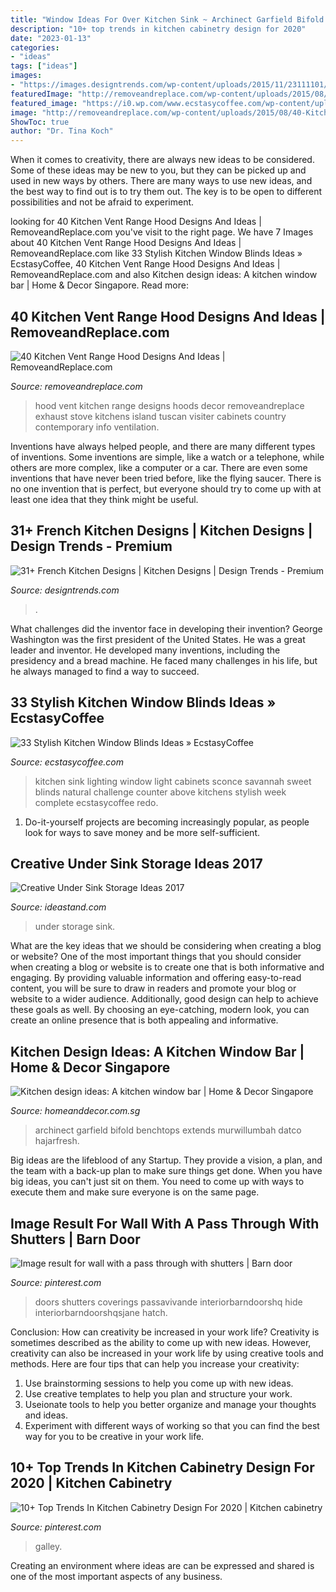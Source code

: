 ```yaml
---
title: "Window Ideas For Over Kitchen Sink ~ Archinect Garfield Bifold Benchtops Extends Murwillumbah Datco Hajarfresh"
description: "10+ top trends in kitchen cabinetry design for 2020"
date: "2023-01-13"
categories:
- "ideas"
tags: ["ideas"]
images:
- "https://images.designtrends.com/wp-content/uploads/2015/11/23111101/Traditional-French-Kitchen-Design.jpg"
featuredImage: "http://removeandreplace.com/wp-content/uploads/2015/08/40-Kitchen-Vent-Range-Hood-Design-Ideas_15.jpg"
featured_image: "https://i0.wp.com/www.ecstasycoffee.com/wp-content/uploads/2016/10/white-cabinets-and-natural-light.jpg?resize=564%2C846"
image: "http://removeandreplace.com/wp-content/uploads/2015/08/40-Kitchen-Vent-Range-Hood-Design-Ideas_15.jpg"
ShowToc: true
author: "Dr. Tina Koch"
---
```



When it comes to creativity, there are always new ideas to be considered. Some of these ideas may be new to you, but they can be picked up and used in new ways by others. There are many ways to use new ideas, and the best way to find out is to try them out. The key is to be open to different possibilities and not be afraid to experiment.

	

		
looking for 40 Kitchen Vent Range Hood Designs And Ideas | RemoveandReplace.com you've visit to the right page. We have 7 Images about 40 Kitchen Vent Range Hood Designs And Ideas | RemoveandReplace.com like 33 Stylish Kitchen Window Blinds Ideas » EcstasyCoffee, 40 Kitchen Vent Range Hood Designs And Ideas | RemoveandReplace.com and also Kitchen design ideas: A kitchen window bar | Home &amp; Decor Singapore. Read more:
		
    
## 40 Kitchen Vent Range Hood Designs And Ideas | RemoveandReplace.com

<img loading=lazy src="http://removeandreplace.com/wp-content/uploads/2015/08/40-Kitchen-Vent-Range-Hood-Design-Ideas_15.jpg" onerror="this.onerror=null;this.src='https://tse3.mm.bing.net/th?id=OIP.kayyVD1mNFhrmfxhrDw94QAAAA&amp;pid=15.1';" alt="40 Kitchen Vent Range Hood Designs And Ideas | RemoveandReplace.com">

_Source: removeandreplace.com_

>hood vent kitchen range designs hoods decor removeandreplace exhaust stove kitchens island tuscan visiter cabinets country contemporary info ventilation. 

	

Inventions have always helped people, and there are many different types of inventions. Some inventions are simple, like a watch or a telephone, while others are more complex, like a computer or a car. There are even some inventions that have never been tried before, like the flying saucer. There is no one invention that is perfect, but everyone should try to come up with at least one idea that they think might be useful.

    
## 31+ French Kitchen Designs | Kitchen Designs | Design Trends - Premium

<img loading=lazy src="https://images.designtrends.com/wp-content/uploads/2015/11/23111101/Traditional-French-Kitchen-Design.jpg" onerror="this.onerror=null;this.src='https://tse3.mm.bing.net/th?id=OIP.AY79flIHBF6XIZOeYknTigHaLY&amp;pid=15.1';" alt="31+ French Kitchen Designs | Kitchen Designs | Design Trends - Premium">

_Source: designtrends.com_

>. 

	

What challenges did the inventor face in developing their invention?
George Washington was the first president of the United States. He was a great leader and inventor. He developed many inventions, including the presidency and a bread machine. He faced many challenges in his life, but he always managed to find a way to succeed.

    
## 33 Stylish Kitchen Window Blinds Ideas » EcstasyCoffee

<img loading=lazy src="https://i0.wp.com/www.ecstasycoffee.com/wp-content/uploads/2016/10/white-cabinets-and-natural-light.jpg?resize=564%2C846" onerror="this.onerror=null;this.src='https://tse1.mm.bing.net/th?id=OIP.9D7Pf747K2MwGUdc8ALmdwHaLH&amp;pid=15.1';" alt="33 Stylish Kitchen Window Blinds Ideas » EcstasyCoffee">

_Source: ecstasycoffee.com_

>kitchen sink lighting window light cabinets sconce savannah sweet blinds natural challenge counter above kitchens stylish week complete ecstasycoffee redo. 

	

1. Do-it-yourself projects are becoming increasingly popular, as people look for ways to save money and be more self-sufficient.

    
## Creative Under Sink Storage Ideas 2017

<img loading=lazy src="https://ideastand.com/wp-content/uploads/2015/09/1-under-sink-storage-ideas.jpg" onerror="this.onerror=null;this.src='https://tse2.mm.bing.net/th?id=OIP.VkT1I1LbOaZ7bpsjHwyxkQHaLC&amp;pid=15.1';" alt="Creative Under Sink Storage Ideas 2017">

_Source: ideastand.com_

>under storage sink. 

	

What are the key ideas that we should be considering when creating a blog or website?
One of the most important things that you should consider when creating a blog or website is to create one that is both informative and engaging. By providing valuable information and offering easy-to-read content, you will be sure to draw in readers and promote your blog or website to a wider audience. Additionally, good design can help to achieve these goals as well. By choosing an eye-catching, modern look, you can create an online presence that is both appealing and informative.

    
## Kitchen Design Ideas: A Kitchen Window Bar | Home &amp; Decor Singapore

<img loading=lazy src="https://www.homeanddecor.com.sg/sites/default/files/blog/2016/01/kitchenwindowcounter.jpg" onerror="this.onerror=null;this.src='https://tse1.mm.bing.net/th?id=OIP.pT4etz0ONi7KVKsXzIa3BQHaE8&amp;pid=15.1';" alt="Kitchen design ideas: A kitchen window bar | Home &amp; Decor Singapore">

_Source: homeanddecor.com.sg_

>archinect garfield bifold benchtops extends murwillumbah datco hajarfresh. 

	

Big ideas are the lifeblood of any Startup. They provide a vision, a plan, and the team with a back-up plan to make sure things get done. When you have big ideas, you can't just sit on them. You need to come up with ways to execute them and make sure everyone is on the same page.

    
## Image Result For Wall With A Pass Through With Shutters | Barn Door

<img loading=lazy src="https://i.pinimg.com/736x/3f/4c/2c/3f4c2ca16c209895a52ea0aa591e3a7f.jpg" onerror="this.onerror=null;this.src='https://tse2.mm.bing.net/th?id=OIP.pPzIZ0_3bHOsv1bq3cze7wAAAA&amp;pid=15.1';" alt="Image result for wall with a pass through with shutters | Barn door">

_Source: pinterest.com_

>doors shutters coverings passavivande interiorbarndoorshq hide interiorbarndoorshqsjane hatch. 

	

Conclusion: How can creativity be increased in your work life?
Creativity is sometimes described as the ability to come up with new ideas. However, creativity can also be increased in your work life by using creative tools and methods. Here are four tips that can help you increase your creativity:
1. Use brainstorming sessions to help you come up with new ideas.
2. Use creative templates to help you plan and structure your work.
3. Useionate tools to help you better organize and manage your thoughts and ideas.
4. Experiment with different ways of working so that you can find the best way for you to be creative in your work life.

    
## 10+ Top Trends In Kitchen Cabinetry Design For 2020 | Kitchen Cabinetry

<img loading=lazy src="https://i.pinimg.com/736x/a9/c7/da/a9c7da540f8286f235527c748bd18753.jpg" onerror="this.onerror=null;this.src='https://tse1.mm.bing.net/th?id=OIP.oNUAzbf5u7ZFuA6tm2-eKQHaMM&amp;pid=15.1';" alt="10+ Top Trends In Kitchen Cabinetry Design For 2020 | Kitchen cabinetry">

_Source: pinterest.com_

>galley. 

	

Creating an environment where ideas are can be expressed and shared is one of the most important aspects of any business.

